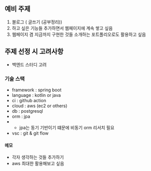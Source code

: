 ## 예비 주제
1. 블로그 ( 글쓰기 (공부정리))
2. 하고 싶은 기능들 추가하면서 웹페이지에 계속 쌓고 싶음
3. 웹페이지 겸 지금까지 구현한 것들 소개하는 포트폴리오로도 활용하고 싶음
 

## 주제 선정 시  고려사항
- 백엔드 스터디 고려 
### 기술 스택
- framework : spring boot
- language :  kotlin or java 
- ci : github action
- cloud : aws (ec2 or others)
- db : postgresql
- orm : jpa 
- - jpa는 동기 기반이기 떄문에 비동기 orm  리서치 필요
- vsc : git & git flow  

#### 메모
- 각자 생각하는 것들 추가하기 
- aws 최대한 활용해보고 싶음